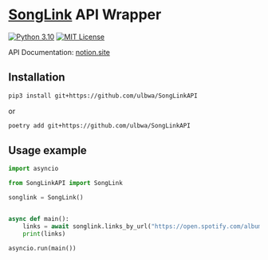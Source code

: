 # [SongLink](https://odesli.co) API Wrapper

[![Python 3.10](https://img.shields.io/badge/python-^3.10-blue.svg)](https://www.python.org/downloads/release/python-3100/)
[![MIT License](https://img.shields.io/badge/license-MIT-green.svg)](https://mit-license.org/)

API Documentation: [notion.site](https://linktree.notion.site/API-d0ebe08a5e304a55928405eb682f6741)

## Installation

```bash
pip3 install git+https://github.com/ulbwa/SongLinkAPI
```
or
```bash
poetry add git+https://github.com/ulbwa/SongLinkAPI
```

## Usage example

```python
import asyncio

from SongLinkAPI import SongLink

songlink = SongLink()


async def main():
    links = await songlink.links_by_url("https://open.spotify.com/album/5Z9iiGl2FcIfa3BMiv6OIw?si=6Vb9yJiKSM6C0lpyfPZbfQ")
    print(links)

asyncio.run(main())
```


